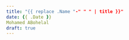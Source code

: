 ```yaml
---
title: "{{ replace .Name "-" " " | title }}"
date: {{ .Date }}
Mohamed ABohelal
draft: true
---
```


